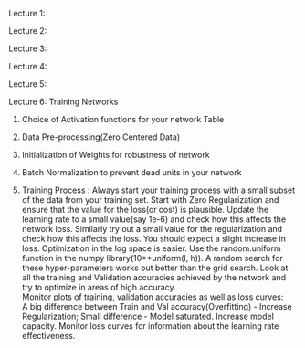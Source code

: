 Lecture 1:



Lecture 2:



Lecture 3:



Lecture 4:



Lecture 5:



Lecture 6: Training Networks
  1. Choice of Activation functions for your network
      Table
  
  
  2. Data Pre-processing(Zero Centered Data)
  
  
  3. Initialization of Weights for robustness of network
  
  
  4. Batch Normalization to prevent dead units in your network
  
  
  5. Training Process :
      Always start your training process with a small subset of the data from your training set.
      Start with Zero Regularization and ensure that the value for the loss(or cost) is plausible.
      Update the learning rate to a small value(say 1e-6) and check how this affects the network loss.
      Similarly try out a small value for the regularization and check how this affects the loss. You should expect a slight increase in loss.
      Optimization in the log space is easier. Use the random.uniform function in the numpy library(10**uniform(l, h)).
      A random search for these hyper-parameters works out better than the grid search.
      Look at all the training and Validation accuracies achieved by the network and try to optimize in areas of high accuracy.      
      Monitor plots of training, validation accuracies as well as loss curves:          
         A big difference between Train and Val accuracy(Overfitting) - Increase Regularization; Small difference - Model saturated. Increase model capacity.
         Monitor loss curves for information about the learning rate effectiveness.
      
      
